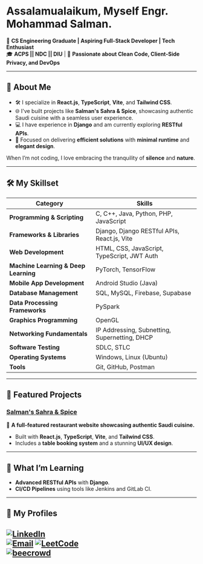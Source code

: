 # Assalamualaikum, Myself Engr. Mohammad Salman. 

🚀 **CS Engineering Graduate | Aspiring Full-Stack Developer | Tech Enthusiast**  
🎓 **ACPS || NDC || DIU** | 📍 **Passionate about Clean Code, Client-Side Privacy, and DevOps**  

---

## 🌟 **About Me**

- 🛠️ I specialize in **React.js**, **TypeScript**, **Vite**, and **Tailwind CSS**.  
- 🌐 I've built projects like **Salman's Sahra & Spice**, showcasing authentic Saudi cuisine with a seamless user experience.  
- 💻 I have experience in **Django** and am currently exploring **RESTful APIs**.  
- 🎯 Focused on delivering **efficient solutions** with **minimal runtime** and **elegant design**.  

When I’m not coding, I love embracing the tranquility of **silence** and **nature**.

---

## 🛠️ **My Skillset** 
| **Category**                     | **Skills**                                                                                         |
|-----------------------------------|---------------------------------------------------------------------------------------------------|
| **Programming & Scripting**       | C, C++, Java, Python, PHP, JavaScript                                                             |
| **Frameworks & Libraries**        | Django, Django RESTful APIs, React.js, Vite                                                      |
| **Web Development**               | HTML, CSS, JavaScript, TypeScript, JWT Auth                                                      |
| **Machine Learning & Deep Learning** | PyTorch, TensorFlow                                                                             |
| **Mobile App Development**        | Android Studio (Java)                                                                            |
| **Database Management**           | SQL, MySQL, Firebase, Supabase                                                                   |
| **Data Processing Frameworks**    | PySpark                                                                                         |
| **Graphics Programming**          | OpenGL                                                                                          |
| **Networking Fundamentals**       | IP Addressing, Subnetting, Supernetting, DHCP                                                   |
| **Software Testing**              | SDLC, STLC                                                                                      |
| **Operating Systems**             | Windows, Linux (Ubuntu)                                                                         |
| **Tools**                         | Git, GitHub, Postman                                                                             |

---

## 🚀 **Featured Projects**  

### [Salman's Sahra & Spice](https://github.com/myselfsalman/Salman-s-Sahra-Spice)  
🌟 **A full-featured restaurant website showcasing authentic Saudi cuisine.**  
- Built with **React.js**, **TypeScript**, **Vite**, and **Tailwind CSS**.  
- Includes a **table booking system** and a stunning **UI/UX design**.  

---

## 🌱 **What I’m Learning**  
- **Advanced RESTful APIs** with **Django**.  
- **CI/CD Pipelines** using tools like Jenkins and GitLab CI.  

---

## 🤝 **My Profiles**

[![LinkedIn](https://img.shields.io/badge/-LinkedIn-0077B5?logo=linkedin&logoColor=white)](https://www.linkedin.com/in/salmancse/)  
[![Email](https://img.shields.io/badge/-Email-D14836?logo=gmail&logoColor=white)](mailto:salman.ndc1@gmail.com)
[![LeetCode](https://img.shields.io/badge/-LeetCode-FFA116?logo=leetcode&logoColor=white)](https://leetcode.com/u/engrsalman/)  
[![beecrowd](https://img.shields.io/badge/-beecrowd-20C997?logo=codeforces&logoColor=white)](https://judge.beecrowd.com/en/profile/490697) 
---

